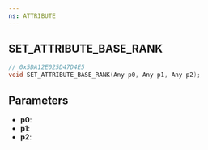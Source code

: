 ```yaml
---
ns: ATTRIBUTE
---
```

## SET_ATTRIBUTE_BASE_RANK

```c
// 0x5DA12E025D47D4E5
void SET_ATTRIBUTE_BASE_RANK(Any p0, Any p1, Any p2);
```

## Parameters
* **p0**:
* **p1**:
* **p2**:
